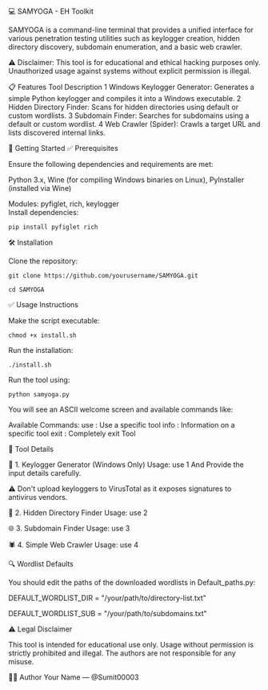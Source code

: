 💻 SAMYOGA - EH Toolkit

SAMYOGA is a command-line terminal that provides a unified interface for various penetration testing utilities such as keylogger creation, hidden directory discovery, subdomain enumeration, and a basic web crawler.

⚠️ Disclaimer: This tool is for educational and ethical hacking purposes only. Unauthorized usage against systems without explicit permission is illegal.

📋 Features
Tool	Description
1	Windows Keylogger Generator: Generates a simple Python keylogger and compiles it into a Windows executable.
2	Hidden Directory Finder: Scans for hidden directories using default or custom wordlists.
3	Subdomain Finder: Searches for subdomains using a default or custom wordlist.
4	Web Crawler (Spider): Crawls a target URL and lists discovered internal links.

🚀 Getting Started
✅ Prerequisites

Ensure the following dependencies and requirements are met:

Python 3.x, Wine (for compiling Windows binaries on Linux), PyInstaller (installed via Wine)

Modules: pyfiglet, rich, keylogger  
Install dependencies:

```
pip install pyfiglet rich
```

🛠 Installation

Clone the repository:
```
git clone https://github.com/yourusername/SAMYOGA.git
```
```
cd SAMYOGA
```

✅ Usage Instructions

Make the script executable:  
```
chmod +x install.sh
```

Run the installation:  
```
./install.sh
```

Run the tool using:
```
python samyoga.py
```

You will see an ASCII welcome screen and available commands like:

Available Commands:
 use : Use a specific tool
 info : Information on a specific tool
 exit : Completely exit Tool

🧪 Tool Details

🔑 1. Keylogger Generator (Windows Only)
Usage:
use 1
And Provide the input details carefully.

⚠️ Don't upload keyloggers to VirusTotal as it exposes signatures to antivirus vendors.

📁 2. Hidden Directory Finder
Usage: use 2

🌐 3. Subdomain Finder
Usage: use 3

🕷 4. Simple Web Crawler
Usage: use 4


🔍 Wordlist Defaults

You should edit the paths of the downloaded wordlists in Default_paths.py:

DEFAULT_WORDLIST_DIR = "/your/path/to/directory-list.txt"

DEFAULT_WORDLIST_SUB = "/your/path/to/subdomains.txt"


⚠️ Legal Disclaimer

This tool is intended for educational use only. Usage without permission is strictly prohibited and illegal. The authors are not responsible for any misuse.

🙋‍♂️ Author
Your Name — @Sumit00003
